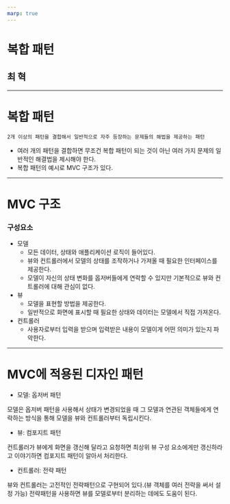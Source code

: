 ```yaml
---
marp: true
---
```


# 복합 패턴

## 최 혁

---

# 복합 패턴

    2개 이상의 패턴을 결합해서 일반적으로 자주 등장하는 문제들의 해법을 제공하는 패턴

- 여러 개의 패턴을 결합하면 무조건 복합 패턴이 되는 것이 아닌 여러 가지 문제의 일반적인 해결법을 제시해야 한다.
- 복합 패턴의 예시로 MVC 구조가 있다.

---

# MVC 구조

### 구성요소

- 모델
  - 모든 데이터, 상태와 애플리케이션 로직이 들어있다.
  - 뷰와 컨트롤러에서 모델의 상태를 조작하거나 가져올 때 필요한 인터페이스를 제공한다.
  - 모델이 자신의 상태 변화를 옵저버들에게 연락할 수 있지만 기본적으로 뷰와 컨트롤러에 대해 관심이 없다.
- 뷰
  - 모델을 표현할 방법을 제공한다.
  - 일반적으로 화면에 표시할 때 필요한 상태와 데이터는 모델에서 직접 가져온다.
- 컨트롤러
  - 사용자로부터 입력을 받으며 입력받은 내용이 모델이게 어떤 의미가 있는지 파악한다.

---

# MVC에 적용된 디자인 패턴

- 모델: 옵저버 패턴

모델은 옵저버 패턴을 사용해서 상태가 변경되었을 때 그 모델과 연관된 객체들에게 연락하는 방식을 통해 모델을 뷰와 컨트롤러부터 독립시킨다.

- 뷰: 컴포지트 패턴

컨트롤러가 뷰에게 화면을 갱신해 달라고 요청하면 최상위 뷰 구성 요소에게만 갱신하라고 이야기하면 컴포지트 패턴이 알아서 처리한다.

- 컨트롤러: 전략 패턴

뷰와 컨트롤러는 고전적인 전략패턴으로 구현되어 있다.(뷰 객체를 여러 전략을 써서 설정 가능)
전략패턴을 사용하면 뷰를 모델로부터 분리하는 데에도 도움이 된다.
